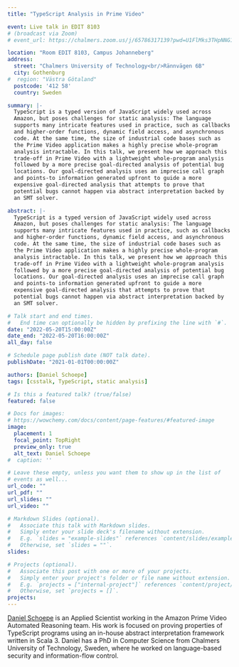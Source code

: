 ```yaml
---
title: "TypeScript Analysis in Prime Video"

event: Live talk in EDIT 8103
# (broadcast via Zoom)
# event_url: https://chalmers.zoom.us/j/65786317139?pwd=U1FlMks3THpNNG1WaFRJNkJxQXdBQT09

location: "Room EDIT 8103, Campus Johanneberg"
address:
  street: "Chalmers University of Technology<br/>Rännvägen 6B"
  city: Gothenburg
#  region: "Västra Götaland"
  postcode: '412 58'
  country: Sweden

summary: |-
  TypeScript is a typed version of JavaScript widely used across
  Amazon, but poses challenges for static analysis: The language
  supports many intricate features used in practice, such as callbacks
  and higher-order functions, dynamic field access, and asynchronous
  code. At the same time, the size of industrial code bases such as
  the Prime Video application makes a highly precise whole-program
  analysis intractable. In this talk, we present how we approach this
  trade-off in Prime Video with a lightweight whole-program analysis
  followed by a more precise goal-directed analysis of potential bug
  locations. Our goal-directed analysis uses an imprecise call graph
  and points-to information generated upfront to guide a more
  expensive goal-directed analysis that attempts to prove that
  potential bugs cannot happen via abstract interpretation backed by
  an SMT solver.

abstract: |-
  TypeScript is a typed version of JavaScript widely used across
  Amazon, but poses challenges for static analysis: The language
  supports many intricate features used in practice, such as callbacks
  and higher-order functions, dynamic field access, and asynchronous
  code. At the same time, the size of industrial code bases such as
  the Prime Video application makes a highly precise whole-program
  analysis intractable. In this talk, we present how we approach this
  trade-off in Prime Video with a lightweight whole-program analysis
  followed by a more precise goal-directed analysis of potential bug
  locations. Our goal-directed analysis uses an imprecise call graph
  and points-to information generated upfront to guide a more
  expensive goal-directed analysis that attempts to prove that
  potential bugs cannot happen via abstract interpretation backed by
  an SMT solver.

# Talk start and end times.
#   End time can optionally be hidden by prefixing the line with `#`.
date: "2022-05-20T15:00:00Z"
date_end: "2022-05-20T16:00:00Z"
all_day: false

# Schedule page publish date (NOT talk date).
publishDate: "2021-01-01T00:00:00Z"

authors: [Daniel Schoepe]
tags: [csstalk, TypeScript, static analysis]

# Is this a featured talk? (true/false)
featured: false

# Docs for images:
# https://wowchemy.com/docs/content/page-features/#featured-image
image:
  placement: 1
  focal_point: TopRight
  preview_only: true
  alt_text: Daniel Schoepe
#  caption: ''

# Leave these empty, unless you want them to show up in the list of
# events as well...
url_code: ""
url_pdf: ""
url_slides: ""
url_video: ""

# Markdown Slides (optional).
#   Associate this talk with Markdown slides.
#   Simply enter your slide deck's filename without extension.
#   E.g. `slides = "example-slides"` references `content/slides/example-slides.md`.
#   Otherwise, set `slides = ""`.
slides:

# Projects (optional).
#   Associate this post with one or more of your projects.
#   Simply enter your project's folder or file name without extension.
#   E.g. `projects = ["internal-project"]` references `content/project/deep-learning/index.md`.
#   Otherwise, set `projects = []`.
projects:
---
```


[Daniel Schoepe](https://schoepe.org/~daniel/) is an Applied
Scientist working in the Amazon Prime Video Automated Reasoning
team. His work is focused on proving properties of TypeScript programs
using an in-house abstract interpretation framework written in
Scala 3. Daniel has a PhD in Computer Science from Chalmers University
of Technology, Sweden, where he worked on language-based security and
information-flow control.
